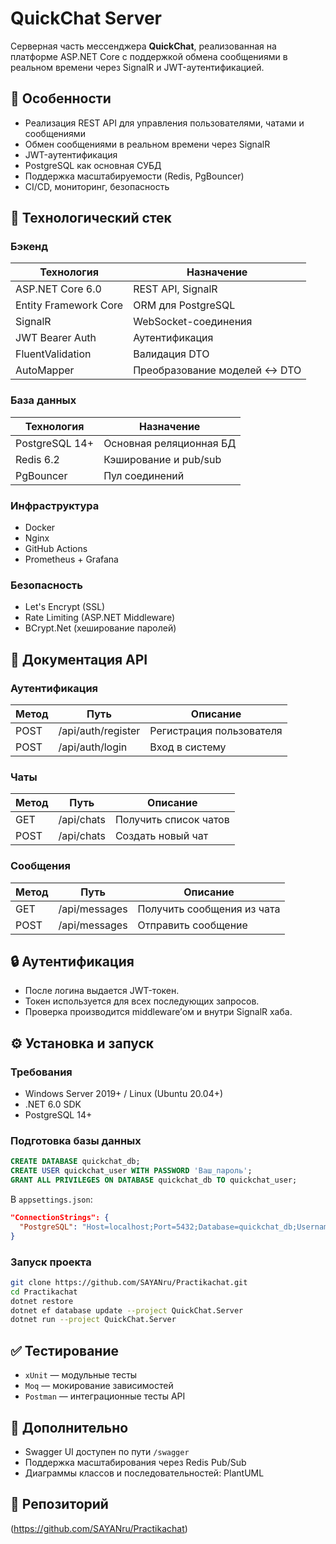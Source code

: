 # QuickChat Server

Серверная часть мессенджера **QuickChat**, реализованная на платформе ASP.NET Core с поддержкой обмена сообщениями в реальном времени через SignalR и JWT-аутентификацией.

## 📌 Особенности

- Реализация REST API для управления пользователями, чатами и сообщениями
- Обмен сообщениями в реальном времени через SignalR
- JWT-аутентификация
- PostgreSQL как основная СУБД
- Поддержка масштабируемости (Redis, PgBouncer)
- CI/CD, мониторинг, безопасность

## 🧩 Технологический стек

### Бэкенд

| Технология            | Назначение                             |
|------------------------|----------------------------------------|
| ASP.NET Core 6.0       | REST API, SignalR                      |
| Entity Framework Core  | ORM для PostgreSQL                     |
| SignalR                | WebSocket-соединения                   |
| JWT Bearer Auth        | Аутентификация                         |
| FluentValidation       | Валидация DTO                          |
| AutoMapper             | Преобразование моделей <-> DTO         |

### База данных

| Технология    | Назначение                                 |
|---------------|--------------------------------------------|
| PostgreSQL 14+| Основная реляционная БД                    |
| Redis 6.2     | Кэширование и pub/sub                      |
| PgBouncer     | Пул соединений                             |

### Инфраструктура

- Docker
- Nginx
- GitHub Actions
- Prometheus + Grafana

### Безопасность

- Let's Encrypt (SSL)
- Rate Limiting (ASP.NET Middleware)
- BCrypt.Net (хеширование паролей)

## 📒 Документация API

### Аутентификация

| Метод | Путь               | Описание                |
|-------|--------------------|-------------------------|
| POST  | /api/auth/register | Регистрация пользователя|
| POST  | /api/auth/login    | Вход в систему          |

### Чаты

| Метод | Путь         | Описание             |
|-------|--------------|----------------------|
| GET   | /api/chats   | Получить список чатов|
| POST  | /api/chats   | Создать новый чат    |

### Сообщения

| Метод | Путь           | Описание                        |
|-------|----------------|---------------------------------|
| GET   | /api/messages  | Получить сообщения из чата     |
| POST  | /api/messages  | Отправить сообщение             |

## 🔒 Аутентификация

- После логина выдается JWT-токен.
- Токен используется для всех последующих запросов.
- Проверка производится middleware’ом и внутри SignalR хаба.

## ⚙️ Установка и запуск

### Требования

- Windows Server 2019+ / Linux (Ubuntu 20.04+)
- .NET 6.0 SDK
- PostgreSQL 14+

### Подготовка базы данных

```sql
CREATE DATABASE quickchat_db;
CREATE USER quickchat_user WITH PASSWORD 'Ваш_пароль';
GRANT ALL PRIVILEGES ON DATABASE quickchat_db TO quickchat_user;
```

В `appsettings.json`:

```json
"ConnectionStrings": {
  "PostgreSQL": "Host=localhost;Port=5432;Database=quickchat_db;Username=quickchat_user;Password=Ваш_пароль;Pooling=true;"
}
```

### Запуск проекта

```bash
git clone https://github.com/SAYANru/Practikachat.git
cd Practikachat
dotnet restore
dotnet ef database update --project QuickChat.Server
dotnet run --project QuickChat.Server
```

## ✅ Тестирование

- `xUnit` — модульные тесты
- `Moq` — мокирование зависимостей
- `Postman` — интеграционные тесты API

## 📎 Дополнительно

- Swagger UI доступен по пути `/swagger`
- Поддержка масштабирования через Redis Pub/Sub
- Диаграммы классов и последовательностей: PlantUML

## 📂 Репозиторий

(https://github.com/SAYANru/Practikachat)

